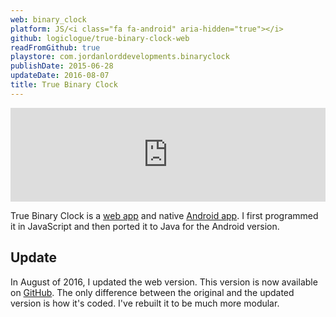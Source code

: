 ```yaml
---
web: binary_clock
platform: JS/<i class="fa fa-android" aria-hidden="true"></i>
github: logiclogue/true-binary-clock-web
readFromGithub: true
playstore: com.jordanlorddevelopments.binaryclock
publishDate: 2015-06-28
updateDate: 2016-08-07
title: True Binary Clock
---
```


<iframe src="http://jordanlord.co.uk/binary_clock" frameBorder="0" style="width: 100%;"></iframe>

True Binary Clock is a
[web app](http://jordanlord.co.uk/binary_clock)
and native
[Android app](https://play.google.com/store/apps/details?id=com.jordanlorddevelopments.binaryclock).
I first programmed it in JavaScript and then ported it to Java for the Android
version.

## Update

In August of 2016, I updated the web version. This version is now available on
[GitHub](https://github.com/logiclogue/true-binary-clock-web). The only
difference between the original and the updated version is how it's coded. I've
rebuilt it to be much more modular.
